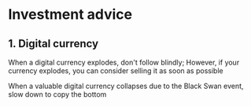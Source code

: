 # Investment advice

## 1. Digital currency

When a digital currency explodes, don't follow blindly; However, if your currency explodes, you can consider selling it as soon as possible

When a valuable digital currency collapses due to the Black Swan event, slow down to copy the bottom
